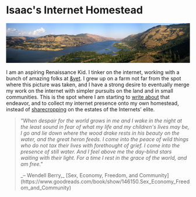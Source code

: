 # Isaac's Internet Homestead

<!-- Panorama source: https://www.flickr.com/photos/gmeador/3757252098/in/album-72157621708436609/ -->
<a href="img/columbia%20river%20rowena%20viewpoint%20large.jpg"><img class="header-img" src="img/columbia%20river%20rowena%20viewpoint.jpg" /></a>

I am an aspiring Renaissance Kid. I tinker on the internet, working with a bunch of amazing folks at [&yet](http://andyet.com). I grew up on a farm not far from the spot where this picture was taken, and I have a strong desire to eventually merge my work on the internet with simpler pursuits on the land and in small communities. This is the spot where I am starting to [write about](blog.html) that endeavor, and to collect my internet presence onto my own homestead, instead of [sharecropping](https://vimeo.com/77352414) on the estates of the Internets' elite.

> _"When despair for the world grows in me and I wake in the night at the least sound in fear of what my life and my children's lives may be, I go and lie down where the wood drake rests in his beauty on the water, and the great heron feeds. I come into the peace of wild things who do not tax their lives with forethought of grief. I come into the presence of still water. And I feel above me the day-blind stars waiting with their light. For a time I rest in the grace of the world, and am free."_
> 
> <footer>_– Wendell Berry,_ [Sex, Economy, Freedom, and Community](https://www.goodreads.com/book/show/146150.Sex_Economy_Freedom_and_Community)</footer>